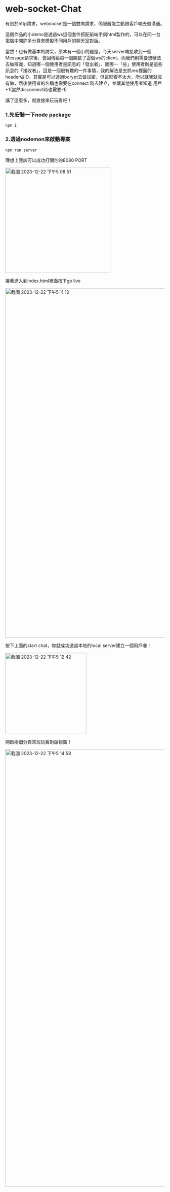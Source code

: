 # web-socket-Chat
<p>有別於http請求，websocket是一個雙向請求，伺服器能主動跟客戶端去做溝通。</p>
<p>這個作品的小demo是透過ws這個套件搭配前端手刻html製作的，可以在同一台電腦中開許多分頁來模擬不同用戶的聊天室對話。</p>
<p>當然！也有做基本的防呆，原本有一個小問題是，今天server端接收到一個Message請求後，會回傳給每一個開啟了這個ws的client，而我們則需要想辦法去做辨識，知道哪一個使用者是訊息的「發出者」、而哪一「些」使用者則是這些訊息的「接收者」，這是一個很有趣的一件事情，我的解法是去抓req裡面的header做ID，其實是可以透過bcrypt去做加密，但這影響不太大，所以就我就沒有做，然後使用者的名稱也需要在connect 時去建立，並讓其他使用者知道 用戶+1(當然disconnect時也需要-1)</p>

<p>講了這麼多，就直接來玩玩看吧！</p>

<h3>1.先安裝一下node package</h3>

`npm i`

<h3>2.透過nodemon來啟動專案</h3>

`npm run server`

理想上應該可以成功打開你的8080 PORT


<img width="332" alt="截圖 2023-12-22 下午5 08 51" src="https://github.com/WilsonIsCoding/web-socket-Chat/assets/145327952/4fdf2b65-ef74-4e83-8289-f775adfc7c63">

接著進入到index.html裡面按下go live

<img width="1102" alt="截圖 2023-12-22 下午5 11 12" src="https://github.com/WilsonIsCoding/web-socket-Chat/assets/145327952/5a323310-938e-47bd-bf5e-6410542c245e">

按下上面的start chat，你就成功透過本地的local server建立一個用戶囉！

<img width="256" alt="截圖 2023-12-22 下午5 12 42" src="https://github.com/WilsonIsCoding/web-socket-Chat/assets/145327952/a33acdf2-69a0-4549-a459-708411e27201">

開啟兩個分頁來玩玩看對話視窗！

<img width="1379" alt="截圖 2023-12-22 下午5 14 58" src="https://github.com/WilsonIsCoding/web-socket-Chat/assets/145327952/0003d89a-4597-4290-85a5-8e8a067c986a">
